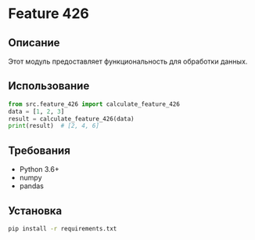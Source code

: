 # Feature 426
## Описание
Этот модуль предоставляет функциональность для обработки данных.
## Использование
```python
from src.feature_426 import calculate_feature_426
data = [1, 2, 3]
result = calculate_feature_426(data)
print(result)  # [2, 4, 6]
```
## Требования
- Python 3.6+
- numpy
- pandas
## Установка
```bash
pip install -r requirements.txt
```